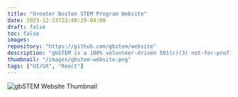 ```yaml
---
title: "Greater Boston STEM Program Website"
date: 2023-12-23T23:48:29-04:00
draft: false
toc: false
images: 
repository: "https://github.com/gbstem/website"
description: "gbSTEM is a 100% volunteer-driven 501(c)(3) not-for-profit organization that provides free STEM enrichment courses to underrepresented students in STEM. Since its inception in 2020, gbSTEM has reached over 2000 students and 500 volunteer instructors. I am president and software developer at gbSTEM and I am the maintainer and designer of the website."
thumbnail: "/images/gbstem-website.png"
tags: ["UI/UX", "React"]
---
```


![gbSTEM Website Thumbnail](/images/gbstem-website.png)